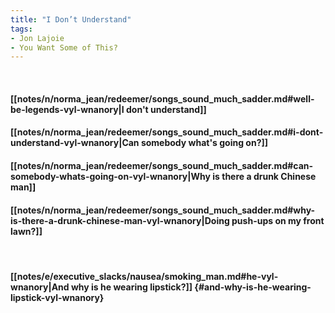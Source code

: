 ```yaml
---
title: "I Don’t Understand"
tags:
- Jon Lajoie
- You Want Some of This?
---
```

&nbsp;
#### [[notes/n/norma_jean/redeemer/songs_sound_much_sadder.md#well-be-legends-vyl-wnanory|I don't understand]]
#### [[notes/n/norma_jean/redeemer/songs_sound_much_sadder.md#i-dont-understand-vyl-wnanory|Can somebody what's going on?]]
#### [[notes/n/norma_jean/redeemer/songs_sound_much_sadder.md#can-somebody-whats-going-on-vyl-wnanory|Why is there a drunk Chinese man]]
#### [[notes/n/norma_jean/redeemer/songs_sound_much_sadder.md#why-is-there-a-drunk-chinese-man-vyl-wnanory|Doing push-ups on my front lawn?]]
&nbsp;
#### [[notes/e/executive_slacks/nausea/smoking_man.md#he-vyl-wnanory|And why is he wearing lipstick?]] {#and-why-is-he-wearing-lipstick-vyl-wnanory}
